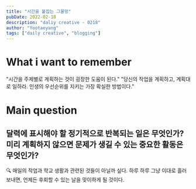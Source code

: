 ```yaml
---
title: "시간을 붙잡는 그물망"
pubDate: 2022-02-18
description: "daliy creative - 0218"
author: "Yootaeyang"
tags: ["daily creative", "blogging"]
---
```


# What i want to remember

"시간을 주제별로 계획하는 것이 굉장한 도움이 된다."
"당신의 작업을 계획하고, 계획대로 일하라. 인생의 우선순위를 지키는 가장 확실한 방법이다."

# Main question

## 달력에 표시해야 할 정기적으로 반복되는 일은 무엇인가? 미리 계획하지 않으면 문제가 생길 수 있는 중요한 활동은 무엇인가?

🔍 매일의 작업과 학교 생활과 관련된 것들이 아닐까 싶다. 하루 하루 그냥 이대로 흘러보내면, 언제든 후회할 수 있는 날을 맞이하게 될 것이다.
